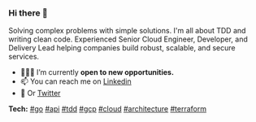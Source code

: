 ### Hi there 👋

Solving complex problems with simple solutions. I'm all about TDD and writing clean code. Experienced Senior Cloud Engineer, Developer, and Delivery Lead helping companies build robust, scalable, and secure services.

- 👨🏻‍💻 I’m currently **open to new opportunities.**
- 📫 You can reach me on [Linkedin](https://linkedin.com/in/arilaverty)
- 🐤 Or [Twitter](https://twitter.com/rivictor_)

**Tech:** [#go]() [#api]() [#tdd]() [#gcp]() [#cloud]() [#architecture]() [#terraform]()
